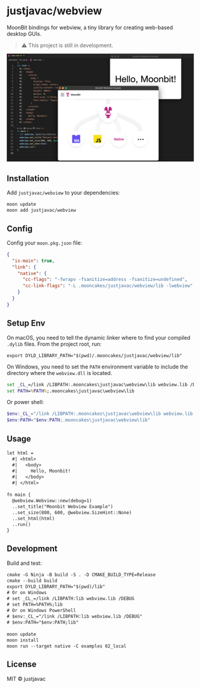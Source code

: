 # justjavac/webview

MoonBit bindings for webview, a tiny library for creating web-based desktop
GUIs.

> ⚠️ This project is still in development.

![moonbit webview demo](asserts/moonbit-webview.png)

## Installation

Add `justjavac/webview` to your dependencies:

```shell
moon update
moon add justjavac/webview
```

## Config

Config your `moon.pkg.json` file:

```json
{
  "is-main": true,
  "link": {
    "native": {
      "cc-flags": "-fwrapv -fsanitize=address -fsanitize=undefined",
      "cc-link-flags": "-L .mooncakes/justjavac/webview/lib -lwebview"
    }
  }
}
```

## Setup Env

On macOS, you need to tell the dynamic linker where to find your compiled `.dylib` files. From the project root, run:

```shell
export DYLD_LIBRARY_PATH="$(pwd)/.mooncakes/justjavac/webview/lib"
```

On Windows, you need to set the `PATH` environment variable to include the directory where the `webview.dll` is located.

```bat
set _CL_=/link /LIBPATH:.mooncakes\justjavac\webview\lib webview.lib /DEBUG
set PATH=%PATH%;.mooncakes\justjavac\webview\lib
```

Or power shell:

```powershell
$env:_CL_="/link /LIBPATH:.mooncakes\justjavac\webview\lib webview.lib /DEBUG"
$env:PATH="$env:PATH;.mooncakes\justjavac\webview\lib"
```

## Usage

```moonbit
let html =
  #| <html>
  #|   <body>
  #|     Hello, Moonbit!
  #|   </body>
  #| </html>

fn main {
  @webview.Webview::new(debug=1)
  ..set_title("Moonbit Webview Example")
  ..set_size(800, 600, @webview.SizeHint::None)
  ..set_html(html)
  ..run()
}
```

## Development

Build and test:

```shell
cmake -G Ninja -B build -S . -D CMAKE_BUILD_TYPE=Release
cmake --build build
export DYLD_LIBRARY_PATH="$(pwd)/lib"
# Or on Windows
# set _CL_=/link /LIBPATH:lib webview.lib /DEBUG
# set PATH=%PATH%;lib
# Or on Windows PowerShell
# $env:_CL_="/link /LIBPATH:lib webview.lib /DEBUG"
# $env:PATH="$env:PATH;lib"

moon update
moon install
moon run --target native -C examples 02_local
```

## License

MIT © justjavac
